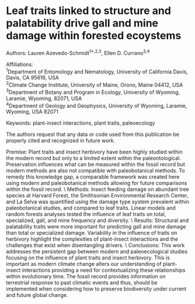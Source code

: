# Leaf traits linked to structure and palatability drive gall and mine damage within forested ecoystems
Authors: Lauren Azevedo-Schmidt<sup>1*,2,3</sup>, Ellen D. Currano<sup>3,4</sup>

Affiliations: \
<sup>1</sup>Department of Entomology and Nematology, University of California Davis, Davis, CA 95616, USA \
<sup>2</sup>Climate Change Institute, University of Maine, Orono, Maine 04412, USA \
<sup>3</sup>Department of Botany and Program in Ecology, University of Wyoming, Laramie, Wyoming, 82071, USA \
<sup>4</sup>Department of Geology and Geophysics, University of Wyoming, Laramie, Wyoming, USA 82071

Keywords: plant-insect interactions, plant traits, paleoecology

The authors request that any data or code used from this publication be properly cited and recognized in future work. 

Premise: Plant traits and insect herbivory have been highly studied within the modern record but only to a limited extent within the paleontological. Preservation influences what can be measured within the fossil record but modern methods are also not compatible with paleobotanical methods. To remedy this knowledge gap, a comparable framework was created here using modern and paleobotanical methods allowing for future comparisons within the fossil record.  \\ 
Methods: Insect feeding damage on abundant tree species at Harvard Forest, the Smithsonian Environmental Research Center, and La Selva was quantified using the damage type system prevalent within paleobotanical studies, and compared to leaf traits. Linear models and random forests analyses tested the influence of leaf traits on total, specialized, gall, and mine frequency and diversity.  \\
Results: Structural and palatability traits were more important for predicting gall and mine damage than total or specialized damage. Variability in the influence of traits on herbivory highlight the complexities of plant-insect interactions and the challenges that exist when disentangling drivers. \\
Conclusions: This work addresses the persistent gap between modern and paleoecological studies focusing on the influence of plant traits and insect herbivory. This is important as modern climate change alters our understanding of plant-insect interactions providing a need for contextualizing these relationships within evolutionary time. The fossil record provides information on terrestrial response to past climatic events and thus, should be implemented when considering how to preserve biodiversity under current and future global change. 

